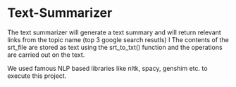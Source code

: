 # Text-Summarizer
The text summarizer will generate a text summary and will return relevant links from the topic name (top 3 google search resutls) I The contents of the srt_file are stored as text using the srt_to_txt() function and the operations are carried out on the text.

We used famous NLP based libraries like nltk, spacy, genshim etc. to execute this project.
